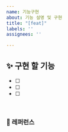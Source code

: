 ```yaml
---
name: 기능구현
about: 기능 설명 및 구현
title: "[feat]"
labels: ''
assignees: ''

---
```


## ✨ 구현 할 기능

- [ ]
- [ ]
- [ ]

<br>

### 📕 레퍼런스
